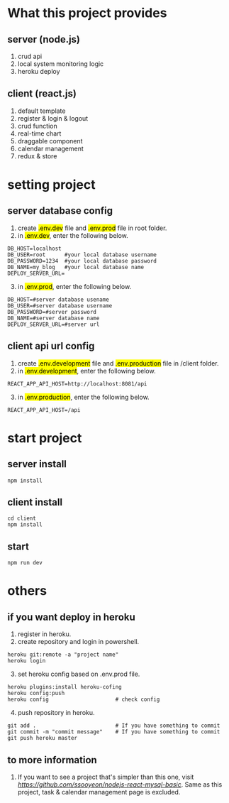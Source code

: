 # What this project provides

## server (node.js)

1. crud api
2. local system monitoring logic
3. heroku deploy

## client (react.js)

1. default template
2. register & login & logout
3. crud function
4. real-time chart
5. draggable component
6. calendar management
7. redux & store

# setting project

## server database config

1. create <mark>.env.dev</mark> file and <mark>.env.prod</mark> file in root folder.
2. in <mark>.env.dev</mark>, enter the following below.

```
DB_HOST=localhost
DB_USER=root      #your local database username
DB_PASSWORD=1234  #your local database password
DB_NAME=my_blog   #your local database name
DEPLOY_SERVER_URL=
```

3. in <mark>.env.prod</mark>, enter the following below.

```
DB_HOST=#server database usename
DB_USER=#server database username
DB_PASSWORD=#server password
DB_NAME=#server database name
DEPLOY_SERVER_URL=#server url
```

## client api url config

1. create <mark>.env.development</mark> file and <mark>.env.production</mark> file in /client folder.
2. in <mark>.env.development</mark>, enter the following below.

```
REACT_APP_API_HOST=http://localhost:8081/api
```

3. in <mark>.env.production</mark>, enter the following below.

```
REACT_APP_API_HOST=/api
```

# start project

## server install

```
npm install
```

## client install

```
cd client
npm install
```

## start

```
npm run dev
```

# others

## if you want deploy in heroku

1. register in heroku.
2. create repository and login in powershell.

```
heroku git:remote -a "project name"
heroku login
```

3. set heroku config based on .env.prod file.

```
heroku plugins:install heroku-cofing
heroku config:push
heroku config                     # check config
```

4. push repository in heroku.

```
git add .                         # If you have something to commit
git commit -m "commit message"    # If you have something to commit
git push heroku master
```

## to more information

1. If you want to see a project that's simpler than this one, visit *https://github.com/ssooyeon/nodejs-react-mysql-basic*. Same as this project, task & calendar management page is excluded.
